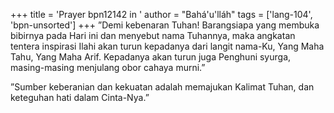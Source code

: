 +++
title = 'Prayer bpn12142 in '
author = "Bahá'u'lláh"
tags = ['lang-104', 'bpn-unsorted']
+++
”Demi kebenaran Tuhan! Barangsiapa yang membuka bibirnya pada Hari ini dan menyebut nama Tuhannya, maka angkatan tentera inspirasi Ilahi akan turun kepadanya dari langit nama-Ku, Yang Maha Tahu, Yang Maha Arif. Kepadanya akan turun juga Penghuni syurga, masing-masing menjulang obor cahaya murni.”



”Sumber keberanian dan kekuatan adalah memajukan Kalimat Tuhan, dan keteguhan hati dalam Cinta-Nya.”
